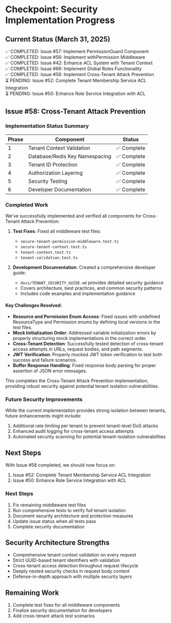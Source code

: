 # Checkpoint: Security Implementation Progress

## Current Status (March 31, 2025)
✅ COMPLETED: Issue #57: Implement PermissionGuard Component  
✅ COMPLETED: Issue #56: Implement withPermission Middleware  
✅ COMPLETED: Issue #42: Enhance ACL System with Tenant Context  
✅ COMPLETED: Issue #66: Implement Global Roles Functionality  
✅ COMPLETED: Issue #58: Implement Cross-Tenant Attack Prevention  
⏳ PENDING: Issue #52: Complete Tenant Membership Service ACL Integration  
⏳ PENDING: Issue #50: Enhance Role Service Integration with ACL  

## Issue #58: Cross-Tenant Attack Prevention

### Implementation Status Summary
| Phase | Component | Status |
|-------|-----------|--------|
| 1 | Tenant Context Validation | ✅ Complete |
| 2 | Database/Redis Key Namespacing | ✅ Complete |
| 3 | Tenant ID Protection | ✅ Complete |
| 4 | Authorization Layering | ✅ Complete |
| 5 | Security Testing | ✅ Complete |
| 6 | Developer Documentation | ✅ Complete |

### Completed Work
We've successfully implemented and verified all components for Cross-Tenant Attack Prevention:

1. **Test Fixes**: Fixed all middleware test files:
   - `secure-tenant-permission-middleware.test.ts`
   - `secure-tenant-context.test.ts`
   - `tenant-context.test.ts`
   - `tenant-validation.test.ts`

2. **Development Documentation**: Created a comprehensive developer guide:
   - `docs/TENANT_SECURITY_GUIDE.md` provides detailed security guidance
   - Covers architecture, best practices, and common security patterns
   - Includes code examples and implementation guidance

#### Key Challenges Resolved:
- **Resource and Permission Enum Access**: Fixed issues with undefined ResourceType and Permission enums by defining local versions in the test files.
- **Mock Initialization Order**: Addressed variable initialization errors by properly structuring mock implementations in the correct order.
- **Cross-Tenant Detection**: Successfully tested detection of cross-tenant access attempts in URLs, request bodies, and path segments.
- **JWT Verification**: Properly mocked JWT token verification to test both success and failure scenarios.
- **Buffer Response Handling**: Fixed response body parsing for proper assertion of JSON error messages.

This completes the Cross-Tenant Attack Prevention implementation, providing robust security against potential tenant isolation vulnerabilities.

### Future Security Improvements
While the current implementation provides strong isolation between tenants, future enhancements might include:
1. Additional rate limiting per tenant to prevent tenant-level DoS attacks
2. Enhanced audit logging for cross-tenant access attempts
3. Automated security scanning for potential tenant-isolation vulnerabilities

## Next Steps
With Issue #58 completed, we should now focus on:
1. Issue #52: Complete Tenant Membership Service ACL Integration
2. Issue #50: Enhance Role Service Integration with ACL

### Next Steps
1. Fix remaining middleware test files
2. Run comprehensive tests to verify full tenant isolation
3. Document security architecture and protection measures
4. Update issue status when all tests pass
5. Complete security documentation

## Security Architecture Strengths
- Comprehensive tenant context validation on every request
- Strict UUID-based tenant identifiers with validation
- Cross-tenant access detection throughout request lifecycle
- Deeply nested security checks in request body content
- Defense-in-depth approach with multiple security layers

## Remaining Work
1. Complete test fixes for all middleware components
2. Finalize security documentation for developers
3. Add cross-tenant attack test scenarios